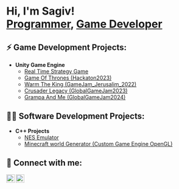 <h1>Hi, I'm Sagiv! <br/><a href="https://github.com/Sagiv440">Programmer</a>, <a href="https://github.com/Sagiv440">Game Developer</a></h1>

<h2>⚡ Game Development Projects:</h2>

- <b>Unity Game Engine</b>
  - [Real Time Strategy Game](https://github.com/Sagiv440/Unity_Strategy)
  - [Game Of Thrones (Hackaton2023)](https://github.com/Sagiv440/Hackaton2023)
  - [Warm The King (GameJam_Jerusalim_2022)](https://github.com/Sagiv440/GameJam_Jerusalim_2022)
  - [Crusader Legacy (GlobalGameJam2023)](https://github.com/Sagiv440/GlobalGameJam2023)
  - [Grampa And Me (GlobalGameJam2024)](https://github.com/TechArtGeorgi/GGJ-2024-Haifa)
 
<h2>👨‍💻 Software Development Projects:</h2>

- <b>C++ Projects</b>
  - [NES Emulator](https://github.com/Sagiv440/NES_emulator)
  - [Minecraft world Generator (Custom Game Engine OpenGL)](https://github.com/Sagiv440/Minecraft-World-Generator)

<h2> 🤳 Connect with me:</h2>

[<img align="left" alt="SagivReuben | LinkedIn" width="22px" src="https://cdn.jsdelivr.net/npm/simple-icons@3.13.0/icons/facebook.svg" />][facebook]
[<img align="left" alt="SagivReuben | LinkedIn" width="22px" src="https://cdn.jsdelivr.net/npm/simple-icons@v3/icons/linkedin.svg" />][linkedin]

[facebook]: https://www.facebook.com/sagiv.reuben/
[linkedin]: https://www.linkedin.com/in/sagiv-reuben-1264341b9/

<!--
**joshmadakor1/joshmadakor1** is a ✨ _special_ ✨ repository because its `README.md` (this file) appears on your GitHub profile.

Here are some ideas to get you started:

- 🔭 I’m currently working on ...
- 🌱 I’m currently learning ...
- 👯 I’m looking to collaborate on ...
- 🤔 I’m looking for help with ...
- 💬 Ask me about ...
- 📫 How to reach me: ...
- 😄 Pronouns: ...
- ⚡ Fun fact: ...
-->
